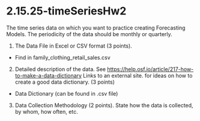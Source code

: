# 2.15.25-timeSeriesHw2
The time series data on which you want to practice creating Forecasting Models.  The periodicity of the data should be monthly or quarterly. 

1. The Data File in Excel or CSV format (3 points).

- Find in family_clothing_retail_sales.csv 

2. Detailed description of the data. See https://help.osf.io/article/217-how-to-make-a-data-dictionary Links to an external site. for ideas on how to create a good data dictionary. (3 points)

- Data Dictionary (can be found in .csv file)

3. Data Collection Methodology (2 points). State how the data is collected, by whom, how often, etc. 

